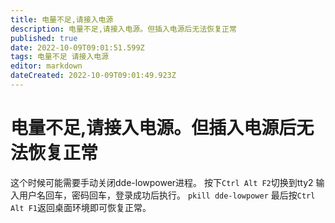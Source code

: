 ```yaml
---
title: 电量不足,请接入电源
description: 电量不足,请接入电源。但插入电源后无法恢复正常
published: true
date: 2022-10-09T09:01:51.599Z
tags: 电量不足 请接入电源
editor: markdown
dateCreated: 2022-10-09T09:01:49.923Z
---
```


# 电量不足,请接入电源。但插入电源后无法恢复正常
这个时候可能需要手动关闭dde-lowpower进程。
按下`Ctrl Alt F2`切换到tty2
输入用户名回车，密码回车，登录成功后执行。
`pkill dde-lowpower`
最后按`Ctrl Alt F1`返回桌面环境即可恢复正常。